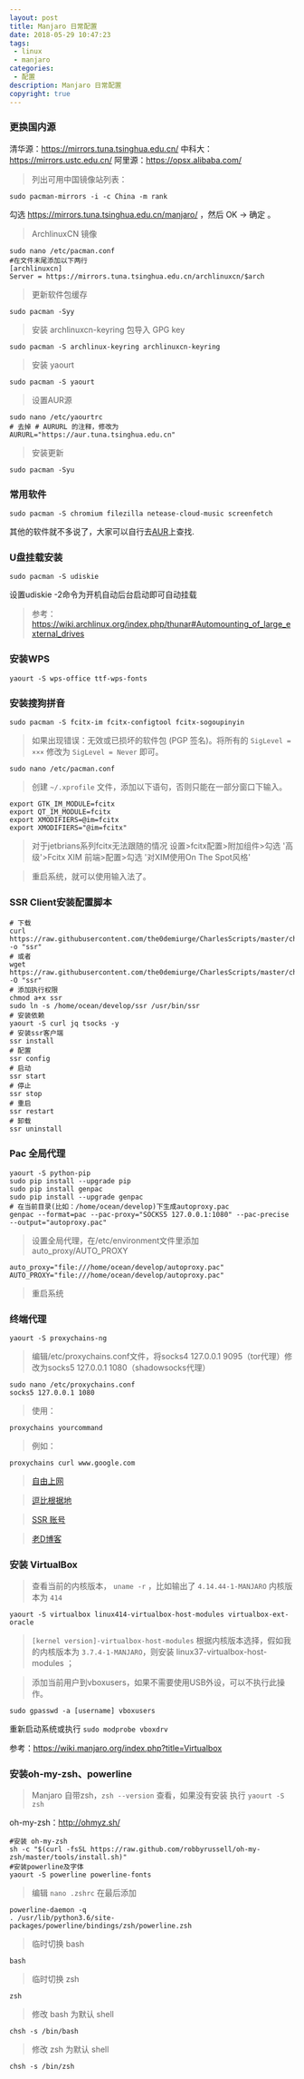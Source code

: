 ```yaml
---
layout: post
title: Manjaro 日常配置
date: 2018-05-29 10:47:23
tags:
 - linux
 - manjaro
categories:
 - 配置
description: Manjaro 日常配置
copyright: true
---
```


### 更换国内源

清华源：https://mirrors.tuna.tsinghua.edu.cn/
中科大：https://mirrors.ustc.edu.cn/
阿里源：https://opsx.alibaba.com/

> 列出可用中国镜像站列表：

	sudo pacman-mirrors -i -c China -m rank

勾选 https://mirrors.tuna.tsinghua.edu.cn/manjaro/ ，然后 OK -> 确定 。

> ArchlinuxCN 镜像

```
sudo nano /etc/pacman.conf
#在文件末尾添加以下两行
[archlinuxcn]
Server = https://mirrors.tuna.tsinghua.edu.cn/archlinuxcn/$arch
```

> 更新软件包缓存

	sudo pacman -Syy

> 安装 archlinuxcn-keyring 包导入 GPG key

	sudo pacman -S archlinux-keyring archlinuxcn-keyring

> 安装 yaourt

	sudo pacman -S yaourt

> 设置AUR源

```
sudo nano /etc/yaourtrc
# 去掉 # AURURL 的注释，修改为
AURURL="https://aur.tuna.tsinghua.edu.cn"
```

> 安装更新

	sudo pacman -Syu

### 常用软件

	sudo pacman -S chromium filezilla netease-cloud-music screenfetch

其他的软件就不多说了，大家可以自行去[AUR](https://aur.archlinux.org/)上查找.

### U盘挂载安装

	sudo pacman -S udiskie

设置udiskie -2命令为开机自动后台启动即可自动挂载

> 参考：https://wiki.archlinux.org/index.php/thunar#Automounting_of_large_external_drives

### 安装WPS

	yaourt -S wps-office ttf-wps-fonts

### 安装搜狗拼音

	sudo pacman -S fcitx-im fcitx-configtool fcitx-sogoupinyin

> 如果出现错误：无效或已损坏的软件包 (PGP 签名)。将所有的 `SigLevel = ×××` 修改为 `SigLevel = Never` 即可。

	sudo nano /etc/pacman.conf

> 创建 `~/.xprofile` 文件，添加以下语句，否则只能在一部分窗口下输入。

```
export GTK_IM_MODULE=fcitx
export QT_IM_MODULE=fcitx
export XMODIFIERS=@im=fcitx
export XMODIFIERS="@im=fcitx"
```

> 对于jetbrians系列fcitx无法跟随的情况 设置>fcitx配置>附加组件>勾选 '高级'>Fcitx XIM 前端>配置>勾选 '对XIM使用On The Spot风格'

> 重启系统，就可以使用输入法了。

### SSR Client安装配置脚本

```
# 下载
curl https://raw.githubusercontent.com/the0demiurge/CharlesScripts/master/charles/bin/ssr -o "ssr"
# 或者
wget https://raw.githubusercontent.com/the0demiurge/CharlesScripts/master/charles/bin/ssr -O "ssr"
# 添加执行权限
chmod a+x ssr
sudo ln -s /home/ocean/develop/ssr /usr/bin/ssr
# 安装依赖
yaourt -S curl jq tsocks -y
# 安装ssr客户端
ssr install
# 配置
ssr config
# 启动
ssr start
# 停止
ssr stop
# 重启
ssr restart
# 卸载
ssr uninstall
```

### Pac 全局代理

```
yaourt -S python-pip
sudo pip install --upgrade pip
sudo pip install genpac
sudo pip install --upgrade genpac
# 在当前目录(比如：/home/ocean/develop)下生成autoproxy.pac
genpac --format=pac --pac-proxy="SOCKS5 127.0.0.1:1080" --pac-precise --output="autoproxy.pac"
```

> 设置全局代理，在/etc/environment文件里添加auto_proxy/AUTO_PROXY

```
auto_proxy="file:///home/ocean/develop/autoproxy.pac"
AUTO_PROXY="file:///home/ocean/develop/autoproxy.pac"
```

> 重启系统

### 终端代理

	yaourt -S proxychains-ng

> 编辑/etc/proxychains.conf文件，将socks4 127.0.0.1 9095（tor代理）修改为socks5 127.0.0.1 1080（shadowsocks代理） 

```
sudo nano /etc/proxychains.conf
socks5 127.0.0.1 1080
```

> 使用：

	proxychains yourcommand

> 例如：

	proxychains curl www.google.com

> [自由上网](https://github.com/Alvin9999/new-pac/wiki/ss%E5%85%8D%E8%B4%B9%E8%B4%A6%E5%8F%B7)

> [逗比根据地](https://doub.io/sszhfx/)

> [SSR 账号](http://ss.pythonic.life/)

> [老D博客](https://laod.cn/)

### 安装 VirtualBox

> 查看当前的内核版本， `uname -r` ，比如输出了 `4.14.44-1-MANJARO` 内核版本为 `414`

	yaourt -S virtualbox linux414-virtualbox-host-modules virtualbox-ext-oracle

> `[kernel version]-virtualbox-host-modules`  根据内核版本选择，假如我的内核版本为 `3.7.4-1-MANJARO`，则安装 linux37-virtualbox-host-modules ；

> 添加当前用户到vboxusers，如果不需要使用USB外设，可以不执行此操作。

	sudo gpasswd -a [username] vboxusers

重新启动系统或执行 `sudo modprobe vboxdrv`

参考：https://wiki.manjaro.org/index.php?title=Virtualbox

### 安装oh-my-zsh、powerline

> Manjaro 自带zsh，`zsh --version` 查看，如果没有安装 执行 `yaourt -S zsh`

oh-my-zsh：http://ohmyz.sh/

```
#安装 oh-my-zsh
sh -c "$(curl -fsSL https://raw.github.com/robbyrussell/oh-my-zsh/master/tools/install.sh)"
#安装powerline及字体
yaourt -S powerline powerline-fonts
```

> 编辑 `nano .zshrc` 在最后添加

```
powerline-daemon -q
. /usr/lib/python3.6/site-packages/powerline/bindings/zsh/powerline.zsh
```
> 临时切换 bash

	bash

> 临时切换 zsh

	zsh

> 修改 bash 为默认 shell

	chsh -s /bin/bash

> 修改 zsh 为默认 shell

	chsh -s /bin/zsh
